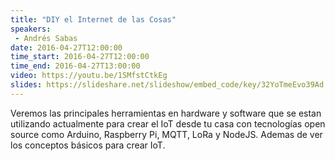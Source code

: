 ```yaml
---
title: "DIY el Internet de las Cosas"
speakers:
 - Andrés Sabas
date: 2016-04-27T12:00:00
time_start: 2016-04-27T12:00:00
time_end: 2016-04-27T13:00:00
video: https://youtu.be/1SMfstCtkEg
slides: https://slideshare.net/slideshow/embed_code/key/32YoTmeEvo39Ad
---
```


Veremos las principales herramientas en hardware y software que se estan utilizando actualmente para crear el IoT desde tu casa con tecnologías open source como Arduino, Raspberry Pi, MQTT, LoRa y NodeJS. Ademas de ver los conceptos básicos para crear IoT.